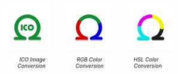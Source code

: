 
<br>

<div align = center>

[<img
    width = 120
    src = 'https://raw.githubusercontent.com/OmegaTools/ICO/main/Assets/Logo.png'
/>][ICO]                
[<img
    width = 120
    src = 'https://raw.githubusercontent.com/OmegaTools/RGB/main/Assets/Logo.png'
/>][RGB]                
[<img
    width = 120
    src = 'https://raw.githubusercontent.com/OmegaTools/HSL/main/Assets/Logo.png'
/>][HSL]

*ICO Image*                        *RGB Color*                        *HSL Color*<br>
 *Conversion*                       *Conversion*                         *Conversion*

</div>

<br>


<!----------------------------------------------------------------------------->

[ICO]: https://github.com/OmegaTools/ICO
[RGB]: https://github.com/OmegaTools/RGB
[HSL]: https://github.com/OmegaTools/HSL
